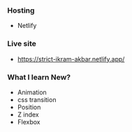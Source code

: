###  Hosting
- Netlify

### Live site
- https://strict-ikram-akbar.netlify.app/

### What I learn New?

- Animation
- css transition
- Position
- Z index
- Flexbox 
